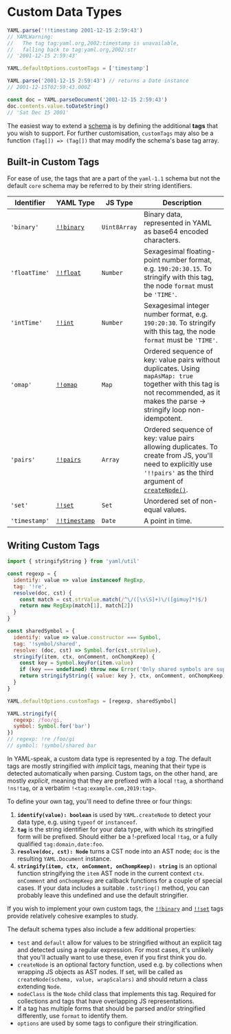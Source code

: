 # Custom Data Types

```js
YAML.parse('!!timestamp 2001-12-15 2:59:43')
// YAMLWarning:
//   The tag tag:yaml.org,2002:timestamp is unavailable,
//   falling back to tag:yaml.org,2002:str
// '2001-12-15 2:59:43'

YAML.defaultOptions.customTags = ['timestamp']

YAML.parse('2001-12-15 2:59:43') // returns a Date instance
// 2001-12-15T02:59:43.000Z

const doc = YAML.parseDocument('2001-12-15 2:59:43')
doc.contents.value.toDateString()
// 'Sat Dec 15 2001'
```

The easiest way to extend a [schema](#data-schemas) is by defining the additional **tags** that you wish to support. For further customisation, `customTags` may also be a function `(Tag[]) => (Tag[])` that may modify the schema's base tag array.

## Built-in Custom Tags

For ease of use, the tags that are a part of the `yaml-1.1` schema but not the default `core` schema may be referred to by their string identifiers.

| Identifier    | YAML Type                                             | JS Type      | Description                                                                                                                                                                        |
| ------------- | ----------------------------------------------------- | ------------ | ---------------------------------------------------------------------------------------------------------------------------------------------------------------------------------- |
| `'binary'`    | [`!!binary`](https://yaml.org/type/binary.html)       | `Uint8Array` | Binary data, represented in YAML as base64 encoded characters.                                                                                                                     |
| `'floatTime'` | [`!!float`](https://yaml.org/type/float.html)         | `Number`     | Sexagesimal floating-point number format, e.g. `190:20:30.15`. To stringify with this tag, the node `format` must be `'TIME'`.                                                     |
| `'intTime'`   | [`!!int`](https://yaml.org/type/int.html)             | `Number`     | Sexagesimal integer number format, e.g. `190:20:30`. To stringify with this tag, the node `format` must be `'TIME'`.                                                               |
| `'omap'`      | [`!!omap`](https://yaml.org/type/omap.html)           | `Map`        | Ordered sequence of key: value pairs without duplicates. Using `mapAsMap: true` together with this tag is not recommended, as it makes the parse → stringify loop non-idempotent.  |
| `'pairs'`     | [`!!pairs`](https://yaml.org/type/pairs.html)         | `Array`      | Ordered sequence of key: value pairs allowing duplicates. To create from JS, you'll need to explicitly use `'!!pairs'` as the third argument of [`createNode()`](#creating-nodes). |
| `'set'`       | [`!!set`](https://yaml.org/type/set.html)             | `Set`        | Unordered set of non-equal values.                                                                                                                                                 |
| `'timestamp'` | [`!!timestamp`](https://yaml.org/type/timestamp.html) | `Date`       | A point in time.                                                                                                                                                                   |

## Writing Custom Tags

```js
import { stringifyString } from 'yaml/util'

const regexp = {
  identify: value => value instanceof RegExp,
  tag: '!re',
  resolve(doc, cst) {
    const match = cst.strValue.match(/^\/([\s\S]+)\/([gimuy]*)$/)
    return new RegExp(match[1], match[2])
  }
}

const sharedSymbol = {
  identify: value => value.constructor === Symbol,
  tag: '!symbol/shared',
  resolve: (doc, cst) => Symbol.for(cst.strValue),
  stringify(item, ctx, onComment, onChompKeep) {
    const key = Symbol.keyFor(item.value)
    if (key === undefined) throw new Error('Only shared symbols are supported')
    return stringifyString({ value: key }, ctx, onComment, onChompKeep)
  }
}

YAML.defaultOptions.customTags = [regexp, sharedSymbol]

YAML.stringify({
  regexp: /foo/gi,
  symbol: Symbol.for('bar')
})
// regexp: !re /foo/gi
// symbol: !symbol/shared bar
```

In YAML-speak, a custom data type is represented by a _tag_. The default tags are mostly stringified with _implicit_ tags, meaning that their type is detected automatically when parsing. Custom tags, on the other hand, are mostly _explicit_, meaning that they are prefixed with a local `!tag`, a shorthand `!ns!tag`, or a verbatim `!<tag:example.com,2019:tag>`.

To define your own tag, you'll need to define three or four things:

1. **`identify(value): boolean`** is used by `YAML.createNode` to detect your data type, e.g. using `typeof` or `instanceof`.
2. **`tag`** is the string identifier for your data type, with which its stringified form will be prefixed. Should either be a !-prefixed local `!tag`, or a fully qualified `tag:domain,date:foo`.
3. **`resolve(doc, cst): Node`** turns a CST node into an AST node; `doc` is the resulting `YAML.Document` instance.
4. **`stringify(item, ctx, onComment, onChompKeep): string`** is an optional function stringifying the `item` AST node in the current context `ctx`. `onComment` and `onChompKeep` are callback functions for a couple of special cases. If your data includes a suitable `.toString()` method, you can probably leave this undefined and use the default stringifier.

If you wish to implement your own custom tags, the [`!!binary`](https://github.com/eemeli/yaml/blob/master/src/tags/yaml-1.1/binary.js) and [`!!set`](https://github.com/eemeli/yaml/blob/master/src/tags/yaml-1.1/set.js) tags provide relatively cohesive examples to study.

The default schema types also include a few additional properties:

- `test` and `default` allow for values to be stringified without an explicit tag and detected using a regular expression. For most cases, it's unlikely that you'll actually want to use these, even if you first think you do.
- `createNode` is an optional factory function, used e.g. by collections when wrapping JS objects as AST nodes. If set, will be called as `createNode(schema, value, wrapScalars)` and should return a class extending `Node`.
- `nodeClass` is the `Node` child class that implements this tag. Required for collections and tags that have overlapping JS representations.
- If a tag has multiple forms that should be parsed and/or stringified differently, use `format` to identify them.
- `options` are used by some tags to configure their stringification.
